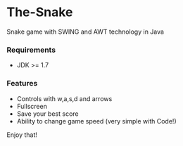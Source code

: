 # The-Snake
Snake game with SWING and AWT technology in Java

### Requirements
* JDK >= 1.7

### Features
* Controls with w,a,s,d and arrows
* Fullscreen
* Save your best score
* Ability to change game speed (very simple with Code!)

Enjoy that!
